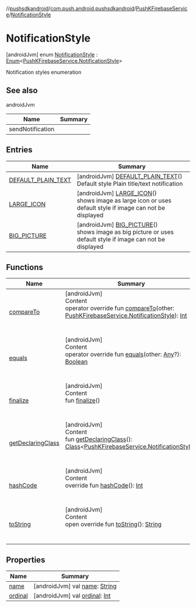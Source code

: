 //[pushsdkandroid](../../../index.md)/[com.push.android.pushsdkandroid](../../index.md)/[PushKFirebaseService](../index.md)/[NotificationStyle](index.md)



# NotificationStyle  
 [androidJvm] enum [NotificationStyle](index.md) : [Enum](https://kotlinlang.org/api/latest/jvm/stdlib/kotlin/-enum/index.html)<[PushKFirebaseService.NotificationStyle](index.md)> 

Notification styles enumeration

   


## See also  
  
androidJvm  
  
|  Name|  Summary| 
|---|---|
| <a name="com.push.android.pushsdkandroid/PushKFirebaseService.NotificationStyle///PointingToDeclaration/"></a>sendNotification| <a name="com.push.android.pushsdkandroid/PushKFirebaseService.NotificationStyle///PointingToDeclaration/"></a>
  


## Entries  
  
|  Name|  Summary| 
|---|---|
| <a name="com.push.android.pushsdkandroid/PushKFirebaseService.NotificationStyle.DEFAULT_PLAIN_TEXT///PointingToDeclaration/"></a>[DEFAULT_PLAIN_TEXT](-d-e-f-a-u-l-t_-p-l-a-i-n_-t-e-x-t/index.md)| <a name="com.push.android.pushsdkandroid/PushKFirebaseService.NotificationStyle.DEFAULT_PLAIN_TEXT///PointingToDeclaration/"></a> [androidJvm] [DEFAULT_PLAIN_TEXT](-d-e-f-a-u-l-t_-p-l-a-i-n_-t-e-x-t/index.md)()  <br>Default style Plain title/text notification   <br>
| <a name="com.push.android.pushsdkandroid/PushKFirebaseService.NotificationStyle.LARGE_ICON///PointingToDeclaration/"></a>[LARGE_ICON](-l-a-r-g-e_-i-c-o-n/index.md)| <a name="com.push.android.pushsdkandroid/PushKFirebaseService.NotificationStyle.LARGE_ICON///PointingToDeclaration/"></a> [androidJvm] [LARGE_ICON](-l-a-r-g-e_-i-c-o-n/index.md)()  <br>shows image as large icon or uses default style if image can not be displayed   <br>
| <a name="com.push.android.pushsdkandroid/PushKFirebaseService.NotificationStyle.BIG_PICTURE///PointingToDeclaration/"></a>[BIG_PICTURE](-b-i-g_-p-i-c-t-u-r-e/index.md)| <a name="com.push.android.pushsdkandroid/PushKFirebaseService.NotificationStyle.BIG_PICTURE///PointingToDeclaration/"></a> [androidJvm] [BIG_PICTURE](-b-i-g_-p-i-c-t-u-r-e/index.md)()  <br>shows image as big picture or uses default style if image can not be displayed   <br>


## Functions  
  
|  Name|  Summary| 
|---|---|
| <a name="kotlin/Enum/compareTo/#com.push.android.pushsdkandroid.PushKFirebaseService.NotificationStyle/PointingToDeclaration/"></a>[compareTo](-b-i-g_-p-i-c-t-u-r-e/index.md#%5Bkotlin%2FEnum%2FcompareTo%2F%23com.push.android.pushsdkandroid.PushKFirebaseService.NotificationStyle%2FPointingToDeclaration%2F%5D%2FFunctions%2F327641397)| <a name="kotlin/Enum/compareTo/#com.push.android.pushsdkandroid.PushKFirebaseService.NotificationStyle/PointingToDeclaration/"></a>[androidJvm]  <br>Content  <br>operator override fun [compareTo](-b-i-g_-p-i-c-t-u-r-e/index.md#%5Bkotlin%2FEnum%2FcompareTo%2F%23com.push.android.pushsdkandroid.PushKFirebaseService.NotificationStyle%2FPointingToDeclaration%2F%5D%2FFunctions%2F327641397)(other: [PushKFirebaseService.NotificationStyle](index.md)): [Int](https://kotlinlang.org/api/latest/jvm/stdlib/kotlin/-int/index.html)  <br><br><br>
| <a name="kotlin/Enum/equals/#kotlin.Any?/PointingToDeclaration/"></a>[equals](../../../com.push.android.pushsdkandroid.core/-push-k-ap-c/-b-o-d-y/index.md#%5Bkotlin%2FEnum%2Fequals%2F%23kotlin.Any%3F%2FPointingToDeclaration%2F%5D%2FFunctions%2F327641397)| <a name="kotlin/Enum/equals/#kotlin.Any?/PointingToDeclaration/"></a>[androidJvm]  <br>Content  <br>operator override fun [equals](../../../com.push.android.pushsdkandroid.core/-push-k-ap-c/-b-o-d-y/index.md#%5Bkotlin%2FEnum%2Fequals%2F%23kotlin.Any%3F%2FPointingToDeclaration%2F%5D%2FFunctions%2F327641397)(other: [Any](https://kotlinlang.org/api/latest/jvm/stdlib/kotlin/-any/index.html)?): [Boolean](https://kotlinlang.org/api/latest/jvm/stdlib/kotlin/-boolean/index.html)  <br><br><br>
| <a name="kotlin/Enum/finalize/#/PointingToDeclaration/"></a>[finalize](../../../com.push.android.pushsdkandroid.core/-push-k-ap-c/-b-o-d-y/index.md#%5Bkotlin%2FEnum%2Ffinalize%2F%23%2FPointingToDeclaration%2F%5D%2FFunctions%2F327641397)| <a name="kotlin/Enum/finalize/#/PointingToDeclaration/"></a>[androidJvm]  <br>Content  <br>fun [finalize](../../../com.push.android.pushsdkandroid.core/-push-k-ap-c/-b-o-d-y/index.md#%5Bkotlin%2FEnum%2Ffinalize%2F%23%2FPointingToDeclaration%2F%5D%2FFunctions%2F327641397)()  <br><br><br>
| <a name="kotlin/Enum/getDeclaringClass/#/PointingToDeclaration/"></a>[getDeclaringClass](../../../com.push.android.pushsdkandroid.core/-push-k-ap-c/-b-o-d-y/index.md#%5Bkotlin%2FEnum%2FgetDeclaringClass%2F%23%2FPointingToDeclaration%2F%5D%2FFunctions%2F327641397)| <a name="kotlin/Enum/getDeclaringClass/#/PointingToDeclaration/"></a>[androidJvm]  <br>Content  <br>fun [getDeclaringClass](../../../com.push.android.pushsdkandroid.core/-push-k-ap-c/-b-o-d-y/index.md#%5Bkotlin%2FEnum%2FgetDeclaringClass%2F%23%2FPointingToDeclaration%2F%5D%2FFunctions%2F327641397)(): [Class](https://developer.android.com/reference/kotlin/java/lang/Class.html)<[PushKFirebaseService.NotificationStyle](index.md)>  <br><br><br>
| <a name="kotlin/Enum/hashCode/#/PointingToDeclaration/"></a>[hashCode](../../../com.push.android.pushsdkandroid.core/-push-k-ap-c/-b-o-d-y/index.md#%5Bkotlin%2FEnum%2FhashCode%2F%23%2FPointingToDeclaration%2F%5D%2FFunctions%2F327641397)| <a name="kotlin/Enum/hashCode/#/PointingToDeclaration/"></a>[androidJvm]  <br>Content  <br>override fun [hashCode](../../../com.push.android.pushsdkandroid.core/-push-k-ap-c/-b-o-d-y/index.md#%5Bkotlin%2FEnum%2FhashCode%2F%23%2FPointingToDeclaration%2F%5D%2FFunctions%2F327641397)(): [Int](https://kotlinlang.org/api/latest/jvm/stdlib/kotlin/-int/index.html)  <br><br><br>
| <a name="kotlin/Enum/toString/#/PointingToDeclaration/"></a>[toString](../../../com.push.android.pushsdkandroid.core/-push-k-ap-c/-b-o-d-y/index.md#%5Bkotlin%2FEnum%2FtoString%2F%23%2FPointingToDeclaration%2F%5D%2FFunctions%2F327641397)| <a name="kotlin/Enum/toString/#/PointingToDeclaration/"></a>[androidJvm]  <br>Content  <br>open override fun [toString](../../../com.push.android.pushsdkandroid.core/-push-k-ap-c/-b-o-d-y/index.md#%5Bkotlin%2FEnum%2FtoString%2F%23%2FPointingToDeclaration%2F%5D%2FFunctions%2F327641397)(): [String](https://kotlinlang.org/api/latest/jvm/stdlib/kotlin/-string/index.html)  <br><br><br>


## Properties  
  
|  Name|  Summary| 
|---|---|
| <a name="com.push.android.pushsdkandroid/PushKFirebaseService.NotificationStyle/name/#/PointingToDeclaration/"></a>[name](name.md)| <a name="com.push.android.pushsdkandroid/PushKFirebaseService.NotificationStyle/name/#/PointingToDeclaration/"></a> [androidJvm] val [name](name.md): [String](https://kotlinlang.org/api/latest/jvm/stdlib/kotlin/-string/index.html)   <br>
| <a name="com.push.android.pushsdkandroid/PushKFirebaseService.NotificationStyle/ordinal/#/PointingToDeclaration/"></a>[ordinal](ordinal.md)| <a name="com.push.android.pushsdkandroid/PushKFirebaseService.NotificationStyle/ordinal/#/PointingToDeclaration/"></a> [androidJvm] val [ordinal](ordinal.md): [Int](https://kotlinlang.org/api/latest/jvm/stdlib/kotlin/-int/index.html)   <br>

